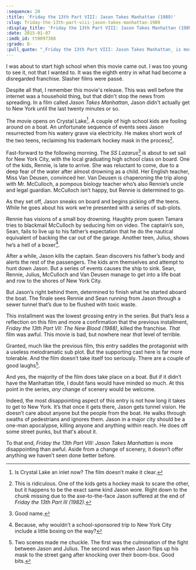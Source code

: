 ```yaml
---
:sequence: 20
:title: 'Friday the 13th Part VIII: Jason Takes Manhattan (1989)'
:slug: friday-the-13th-part-viii-jason-takes-manhattan-1989
:display_title: 'Friday the 13th Part VIII: Jason Takes Manhattan (1989)'
:date: 2015-01-07
:imdb_id: tt0097388
:grade: D-
:pull_quote: "_Friday the 13th Part VIII: Jason Takes Manhattan_ is more disappointing than awful. Aside from a change of scenery, it doesn’t offer anything we haven’t seen done better before."
---
```

I was about to start high school when this movie came out. I was too young to see it, not that I wanted to. It was the eighth entry in what had become a disregarded franchise. Slasher films were passé.

Despite all that, I remember this movie's release. This was well before the internet was a household thing, but that didn't stop the news from spreading. In a film called _Jason Takes Manhattan_, Jason didn't actually get to New York until the last twenty minutes or so. 

The movie opens on Crystal Lake[^1]. A couple of high school kids are fooling around on a boat. An unfortunate sequence of events sees Jason resurrected from his watery grave via electricity. He makes short work of the two teens, reclaiming his trademark hockey mask in the process[^2].

Fast-forward to the following morning. The _SS Lazarus_[^3] is about to set sail for New York City, with the local graduating high school class on board. One of the kids, Rennie, is late to arrive. She was reluctant to come, due to a deep fear of the water after almost drowning as a child. Her English teacher, Miss Van Deusen, convinced her. Van Deusen is chaperoning the trip along with Mr. McCulloch, a pompous biology teacher who’s also Rennie’s uncle and legal guardian. McCulloch isn’t happy, but Rennie is determined to go.

As they set off, Jason sneaks on board and begins picking off the teens. While he goes about his work we’re presented with a series of sub-plots. 

Rennie has visions of a small boy drowning. Haughty prom queen Tamara tries to blackmail McCulloch by seducing him on video. The captain’s son, Sean, fails to live up to his father’s expectation that he do the nautical equivalent of backing the car out of the garage. Another teen, Julius, shows he’s a hell of a boxer[^4].

After a while, Jason kills the captain. Sean discovers his father’s body and alerts the rest of the passengers. The kids arm themselves and attempt to hunt down Jason. But a series of events causes the ship to sink. Sean, Rennie, Julius, McCulloch and Van Deusen manage to get into a life boat and row to the shores of New York City.

But Jason’s right behind them, determined to finish what he started aboard the boat. The finale sees Rennie and Sean running from Jason through a sewer tunnel that’s due to be flushed with toxic waste. 

This installment was the lowest grossing entry in the series. But that’s less a reflection on this film and more a confirmation that the previous installment, _Friday the 13th Part VII: The New Blood (1988)_, killed the franchise. _That_ film was awful. This movie is bad, but nowhere near _that_ level of terrible.

Granted, much like the previous film, this entry saddles the protagonist with a useless melodramatic sub plot. But the supporting cast here is far more tolerable. And the film doesn’t take itself too seriously. There are a couple of good laughs[^5].

And yes, the majority of the film does take place on a boat. But if it didn’t have the Manhattan title, I doubt fans would have minded so much. At this point in the series, _any_ change of scenery would be welcome. 

Indeed, the most disappointing aspect of this entry is not how long it takes to get to New York. It’s that once it gets there, Jason gets tunnel vision. He doesn’t care about anyone but the people from the boat. He walks through swaths of pedestrians and ignores them. Jason in a major city should be a one-man apocalypse, killing anyone and anything within reach. He does off some street punks, but that's about it. 

To that end, _Friday the 13th Part VIII: Jason Takes Manhattan_ is more disappointing than awful. Aside from a change of scenery, it doesn’t offer anything we haven’t seen done better before.

[^1]: Is Crystal Lake an inlet now? The film doesn’t make it clear.

[^2]: This is ridiculous. One of the kids gets a hockey mask to scare the other, but it happens to be the exact same kind Jason wore. Right down to the chunk missing due to the axe-to-the-face Jason suffered at the end of _Friday the 13th Part III (1982)_.

[^3]: Good name.

[^4]: Because, why wouldn’t a school-sponsored trip to New York City include a little boxing on the way?

[^5]: Two scenes made me chuckle. The first was the culmination of the fight between Jason and Julius. The second was when Jason flips up his mask to the street gang after knocking over their boom-box. Good bits.